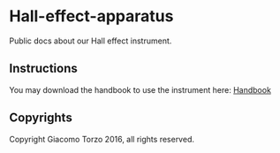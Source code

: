 # Hall-effect-apparatus
Public docs about our Hall effect instrument.

## Instructions


You may download the handbook to use the instrument here: [Handbook](https://rawgit.com/fermiumlabs/Hall-effect-apparatus/master/Handbook/Exports/Hall_Handbook.pdf)

## Copyrights

Copyright Giacomo Torzo 2016, all rights reserved.
